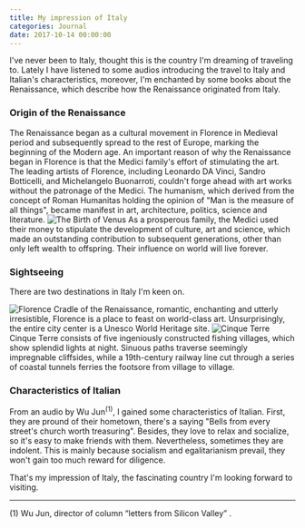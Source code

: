 ```yaml
---
title: My impression of Italy
categories: Journal
date: 2017-10-14 00:00:00
---
```


I've never been to Italy, thought this is the country I'm dreaming of traveling to. Lately I have listened to some audios introducing the travel to Italy and Italian's characteristics, moreover,  I'm enchanted by some books about the Renaissance, which describe how the Renaissance originated from Italy.

### Origin of the Renaissance
The Renaissance began as a cultural movement in Florence in Medieval period and subsequently spread to the rest of Europe, marking the beginning of the Modern age. An important reason of why the Renaissance began in Florence is that the Medici family's effort of  stimulating the art. The leading artists of Florence, including Leonardo DA Vinci, Sandro Botticelli, and Michelangelo Buonarroti, couldn't forge ahead with art works without the patronage of the Medici. The humanism, which derived from the concept of Roman Humanitas holding the opinion of "Man is the measure of all things", became manifest in art, architecture, politics, science and literature.
![The Birth of Venus](./1507948568794.png) 
As a prosperous family, the Medici used their money to stipulate the development of culture, art and science, which made an outstanding contribution to subsequent generations, other than only left wealth to offspring. Their influence on world will live forever.
###  Sightseeing
There are two destinations in Italy I'm keen on.

![Florence](https://ws2.sinaimg.cn/large/006tKfTcgy1fkhpqaieunj31jk0vjk0h.jpg)
Cradle of the Renaissance, romantic, enchanting and utterly irresistible, Florence is a place to feast on world-class art. Unsurprisingly, the entire city center is a Unesco World Heritage site. 
![Cinque Terre](https://ws1.sinaimg.cn/large/006tKfTcgy1fkhp1p4rbaj31jk111n9w.jpg)
Cinque Terre consists of five ingeniously constructed fishing villages, which show splendid lights at night. Sinuous paths traverse seemingly impregnable cliffsides, while a 19th-century railway line cut through a series of coastal tunnels ferries the footsore from village to village. 

### Characteristics of Italian
From an audio by Wu Jun<sup>(1)</sup>, I gained some characteristics of Italian. First, they are pround of their hometown, there's a saying "Bells from every street's church worth treasuring". Besides, they love to relax and socialize, so it's easy to make friends with them. Nevertheless, sometimes they are indolent. This is mainly because socialism and egalitarianism prevail, they won't gain too much reward for diligence.

That's my impression of Italy, the fascinating country I'm looking forward to visiting. 



---------
(1) Wu Jun, director of column “letters from Silicon Valley” .



